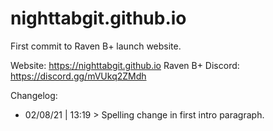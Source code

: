 # nighttabgit.github.io
First commit to Raven B+ launch website.

Website: https://nighttabgit.github.io
Raven B+ Discord: https://discord.gg/mVUkq2ZMdh

Changelog:
- 02/08/21 | 13:19 > Spelling change in first intro paragraph.
